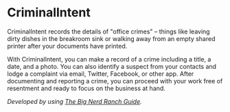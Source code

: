 # CriminalIntent

CriminalIntent records the details of "office crimes" – things like leaving dirty dishes in the breakroom sink or walking away from an empty shared printer after your documents have printed.

With CriminalIntent, you can make a record of a crime including a title, a date, and a photo. You can also identify a suspect from your contacts and lodge a complaint via email, Twitter, Facebook, or other app. After documenting and reporting a crime, you can proceed with your work free of resentment and ready to focus on the business at hand.

*Developed by using [The Big Nerd Ranch Guide](https://www.bignerdranch.com/we-write/android-programming/).*
